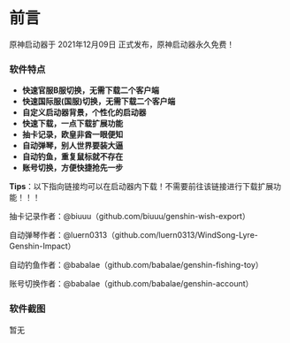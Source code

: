 # 前言

原神启动器于 2021年12月09日 正式发布，原神启动器永久免费！

### 软件特点

* **快速官服B服切换，无需下载二个客户端**
* **快速国际服(国服)切换，无需下载二个客户端**
* **自定义启动器背景，个性化的启动器**
* **快速下载，一点下载扩展功能**
* **抽卡记录，欧皇非酋一眼便知**
* **自动弹琴，别人世界要装大逼**
* **自动钓鱼，重复鼠标就不存在**
* **账号切换，方便快捷抢先一步**

**Tips**：以下指向链接均可以在启动器内下载！不需要前往该链接进行下载扩展功能！！！

抽卡记录作者：@biuuu（github.com/biuuu/genshin-wish-export）

自动弹琴作者：@luern0313（github.com/luern0313/WindSong-Lyre-Genshin-Impact）

自动钓鱼作者：@babalae（github.com/babalae/genshin-fishing-toy）

账号切换作者：@babalae（github.com/babalae/genshin-account）

### 软件截图

暂无
